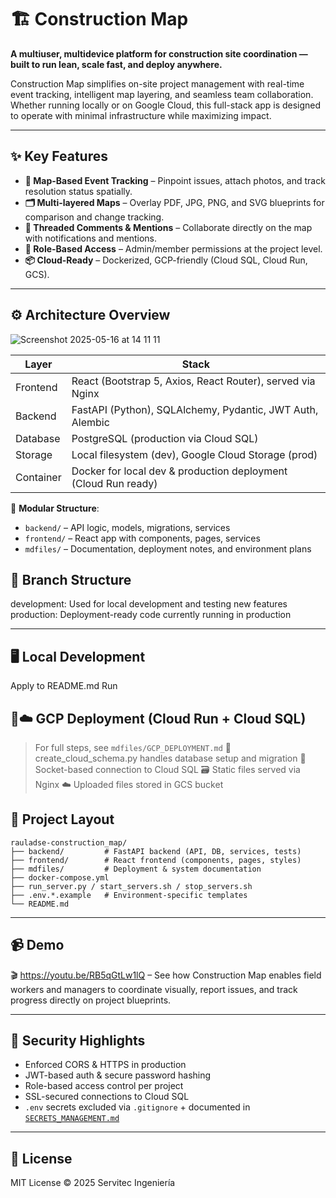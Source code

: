 # 🏗️ Construction Map

**A multiuser, multidevice platform for construction site coordination — built to run lean, scale fast, and deploy anywhere.**

Construction Map simplifies on-site project management with real-time event tracking, intelligent map layering, and seamless team collaboration. Whether running locally or on Google Cloud, this full-stack app is designed to operate with minimal infrastructure while maximizing impact.

---

## ✨ Key Features

- **📍 Map-Based Event Tracking** – Pinpoint issues, attach photos, and track resolution status spatially.
- **🗂️ Multi-layered Maps** – Overlay PDF, JPG, PNG, and SVG blueprints for comparison and change tracking.
- **💬 Threaded Comments & Mentions** – Collaborate directly on the map with notifications and mentions.
- **📁 Role-Based Access** – Admin/member permissions at the project level.
- **📦 Cloud-Ready** – Dockerized, GCP-friendly (Cloud SQL, Cloud Run, GCS).

---

## ⚙️ Architecture Overview


![Screenshot 2025-05-16 at 14 11 11](https://github.com/user-attachments/assets/4a043a0c-d30a-44fa-b1fc-0433570a4b5c)

| Layer     | Stack                                                                 |
|-----------|------------------------------------------------------------------------|
| Frontend  | React (Bootstrap 5, Axios, React Router), served via Nginx             |
| Backend   | FastAPI (Python), SQLAlchemy, Pydantic, JWT Auth, Alembic              |
| Database  | PostgreSQL (production via Cloud SQL)                |
| Storage   | Local filesystem (dev), Google Cloud Storage (prod)                    |
| Container | Docker for local dev & production deployment (Cloud Run ready)         |

📁 **Modular Structure**:
- `backend/` – API logic, models, migrations, services
- `frontend/` – React app with components, pages, services
- `mdfiles/` – Documentation, deployment notes, and environment plans

## 🌿 Branch Structure
development: Used for local development and testing new features
production: Deployment-ready code currently running in production

---

## 🖥️ Local Development
Apply to README.md
Run
 
## 🐳☁️ GCP Deployment (Cloud Run + Cloud SQL)
> For full steps, see `mdfiles/GCP_DEPLOYMENT.md`
🐍 create_cloud_schema.py handles database setup and migration
🔐 Socket-based connection to Cloud SQL
🗃️ Static files served via Nginx
☁️ Uploaded files stored in GCS bucket

## 📁 Project Layout

```
rauladse-construction_map/
├── backend/         # FastAPI backend (API, DB, services, tests)
├── frontend/        # React frontend (components, pages, styles)
├── mdfiles/         # Deployment & system documentation
├── docker-compose.yml
├── run_server.py / start_servers.sh / stop_servers.sh
├── .env.*.example   # Environment-specific templates
└── README.md
```

---

## 📹 Demo

🎬 https://youtu.be/RB5qGtLw1lQ – See how Construction Map enables field workers and managers to coordinate visually, report issues, and track progress directly on project blueprints.

---

## 🔐 Security Highlights

* Enforced CORS & HTTPS in production
* JWT-based auth & secure password hashing
* Role-based access control per project
* SSL-secured connections to Cloud SQL
* `.env` secrets excluded via `.gitignore` + documented in [`SECRETS_MANAGEMENT.md`](./mdfiles/SECRETS_MANAGEMENT.md)

---

## 📄 License

MIT License © 2025 Servitec Ingeniería
